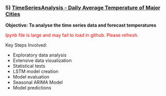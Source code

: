 ### 5) [TimeSeriesAnalysis - Daily Average Temperature of Major Cities](https://github.com/holdmygithub/Data-Science/tree/master/TimeSeries%20-%20Daily%20Average%20Temperature%20of%20Major%20Cities)
**Objective: To analyse the time series data and forecast temperatures**

<span style="color:red">Ipynb file is large and may fail to load in github. Please refresh.</span>

Key Steps Involved:

- Exploratory data analysis
- Extensive data visualization
- Statistical tests
- LSTM model creation
- Model evaluation
- Seasonal ARIMA Model
- Model predictions


